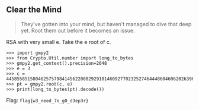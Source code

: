 ## Clear the Mind
> They've gotten into your mind, but haven't managed to dive that deep yet. Root them out before it becomes an issue.

RSA with very small e. Take the e root of c.

```
>>> import gmpy2
>>> from Crypto.Util.number import long_to_bytes
>>> gmpy2.get_context().precision=2048
>>> e = 3
>>> c = 4458558515804625757984145622008292910146092770232527464448604606202639682157127059968851563875246010604577447368616002300477986613082254856311395681221546841526780960776842385163089662821
>>> pt = gmpy2.root(c, e)
>>> print(long_to_bytes(pt).decode())
```

Flag: `flag{w3_need_7o_g0_d3ep3r}`


